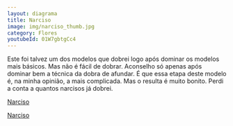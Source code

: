 ```yaml
---
layout: diagrama
title: Narciso
image: img/narciso_thumb.jpg
category: Flores
youtubeId: 01W7gbtgCc4
---
```


Este foi talvez um dos modelos que dobrei logo após dominar os modelos mais básicos. Mas não é fácil de dobrar. Aconselho só apenas após dominar bem a técnica da dobra de afundar. É que essa etapa deste modelo é, na minha opinião, a mais complicada. Mas o resulta é muito bonito. Perdi a conta a quantos narcisos já dobrei.

[Narciso](img/narciso.jpg)

[Narciso](img/narciso2.jpg)

 

